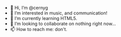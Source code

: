- 👋 Hi, I’m @cernyg
- 👀 I’m interested in music, and communication!
- 🌱 I’m currently learning HTML5. 
- 💞️ I’m looking to collaborate on nothing right now...
- 📫 How to reach me: don't.

<!---
cernyg/cernyg is a ✨ special ✨ repository because its `README.md` (this file) appears on your GitHub profile.
You can click the Preview link to take a look at your changes.
--->
